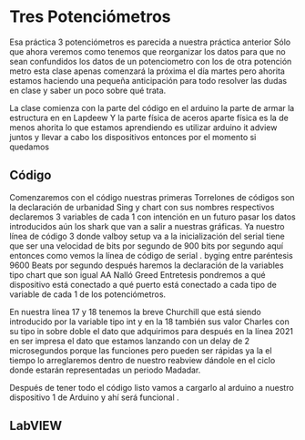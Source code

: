 # Tres Potenciómetros

Esa práctica 3 potenciómetros es parecida a nuestra práctica anterior Sólo que ahora veremos como tenemos que reorganizar los datos para que no sean confundidos los datos de un potenciometro con los de otra potención metro esta clase apenas comenzará la próxima el día martes pero ahorita estamos haciendo una pequeña anticipación para todo resolver las dudas en clase y saber un poco sobre qué trata.

La clase comienza con la parte del código en el arduino la parte de armar la estructura en en Lapdeew Y la parte física de aceros aparte física es la de menos ahorita lo que estamos aprendiendo es utilizar arduino it adview juntos y llevar a cabo los dispositivos entonces por el momento si quedamos

## Código

Comenzaremos con el código nuestras primeras Torrelones de códigos son la declaración de urbanidad Sing y chart con sus nombres respectivos declaremos 3 variables de cada 1 con intención en un futuro pasar los datos introducidos aún los shark que van a salir a nuestras gráficas. Ya nuestro línea de código 3 donde valboy setup va a la inicialización del serial tiene que ser una velocidad de bits por segundo de 900 bits por segundo aquí entonces como vemos la línea de código de serial . byging entre paréntesis 9600 Beats por segundo después haremos la declaración de la variables tipo chart que son igual AA Nalló Greed Entretesis pondremos a qué dispositivo está conectado a qué puerto está conectado a cada tipo de variable de cada 1 de los potenciómetros.

En nuestra línea 17 y 18 tenemos la breve Churchill que está siendo introducido por la variable tipo int y en la 18 también sus valor Charles con su tipo in sobre doble el dato que adquirimos para después en la línea 2021 en ser impresa el dato que estamos lanzando con un delay de 2 microsegundos porque las funciones pero pueden ser rápidas ya la el tiempo lo arreglaremos dentro de nuestro reabview dándole en el ciclo donde estarán representadas un periodo Madadar.

Después de tener todo el código listo vamos a cargarlo al arduino a nuestro dispositivo 1 de Arduino y ahí será funcional .

## LabVIEW

